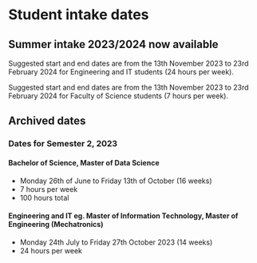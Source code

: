 # Student intake dates

## Summer intake 2023/2024 now available

Suggested start and end dates are from the 13th November 2023 to 23rd February 2024 for Engineering and IT students (24 hours per week).

Suggested start and end dates are from the 13th November 2023 to 23rd February 2024 for Faculty of Science students (7 hours per week).


## Archived dates


### Dates for Semester 2, 2023 

#### Bachelor of Science, Master of Data Science
- Monday 26th of June to Friday 13th of October (16 weeks)
- 7 hours per week
- 100 hours total

#### Engineering and IT eg. Master of Information Technology, Master of Engineering (Mechatronics)
- Monday 24th July to Friday 27th October 2023 (14 weeks)
- 24 hours per week
